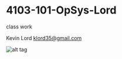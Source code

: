 # 4103-101-OpSys-Lord
class work

Kevin Lord
klord35@gmail.com

![alt tag](https://scontent-dft4-1.xx.fbcdn.net/v/t1.0-0/q82/p206x206/12717919_10153268157202461_2255356339869163851_n.jpg?oh=f93c987bbc4abd8fe55ebb812e7e3767&oe=5840F981)
